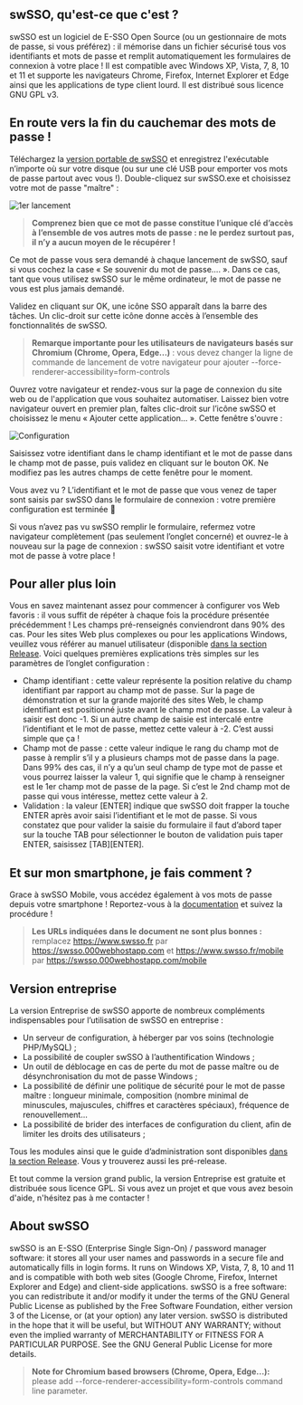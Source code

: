 ## swSSO, qu'est-ce que c'est ?
swSSO est un logiciel de E-SSO Open Source (ou un gestionnaire de mots de passe, si vous préférez) : il mémorise dans un fichier sécurisé tous vos identifiants et mots de passe et remplit automatiquement les formulaires de connexion à votre place !
Il est compatible avec Windows XP, Vista, 7, 8, 10 et 11 et supporte les navigateurs Chrome, Firefox, Internet Explorer et Edge ainsi que les applications de type client lourd.
Il est distribué sous licence GNU GPL v3.

## En route vers la fin du cauchemar des mots de passe !
Téléchargez la [version portable de swSSO](https://github.com/swSSO/swsso/releases/latest)
et enregistrez l'exécutable n’importe où sur votre disque (ou sur une clé USB pour emporter vos mots de passe partout avec vous !).
Double-cliquez sur swSSO.exe et choisissez votre mot de passe "maître" :

![1er lancement](https://github.com/swSSO/swsso/assets/11473235/95666105-fc22-4cfa-bca0-ab40c0043409)

> **Comprenez bien que ce mot de passe constitue l’unique clé d’accès à l’ensemble de vos autres mots de passe : ne le perdez surtout pas, il n’y a aucun moyen de le récupérer !**

Ce mot de passe vous sera demandé à chaque lancement de swSSO, sauf si vous cochez la case « Se souvenir du mot de passe…. ».  Dans ce cas, tant que vous utilisez swSSO sur le même ordinateur, le mot de passe ne vous est plus jamais demandé.

Validez en cliquant sur OK, une icône SSO apparaît dans la barre des tâches. Un clic-droit sur cette icône donne accès à l’ensemble des fonctionnalités de swSSO. 

> **Remarque importante pour les utilisateurs de navigateurs basés sur Chromium (Chrome, Opera, Edge...)** : vous devez changer la ligne de commande de lancement de votre navigateur pour ajouter --force-renderer-accessibility=form-controls

Ouvrez votre navigateur et rendez-vous sur la page de connexion du site web ou de l'application que vous souhaitez automatiser. Laissez bien votre navigateur ouvert en premier plan, faîtes clic-droit sur l’icône swSSO et choisissez le menu « Ajouter cette application… ». Cette fenêtre s'ouvre :

![Configuration](https://github.com/swSSO/swsso/assets/11473235/f6eaa411-4abc-49b8-b7f8-8c8f40eb15d2)

Saisissez votre identifiant dans le champ identifiant et le mot de passe dans le champ mot de passe, puis validez en cliquant sur le bouton OK. Ne modifiez pas les autres champs de cette fenêtre pour le moment.

Vous avez vu ? L’identifiant et le mot de passe que vous venez de taper sont saisis par swSSO dans le formulaire de connexion : votre première configuration est terminée :tada:

Si vous n’avez pas vu swSSO remplir le formulaire, refermez votre navigateur complètement (pas seulement l’onglet concerné) et ouvrez-le à nouveau sur la page de connexion : swSSO saisit votre identifiant et votre mot de passe à votre place !

## Pour aller plus loin 

Vous en savez maintenant assez pour commencer à configurer vos Web favoris : il vous suffit de répéter à chaque fois la procédure présentée précédemment ! Les champs pré-renseignés conviendront dans 90% des cas. Pour les sites Web plus complexes ou pour les applications Windows, veuillez vous référer au manuel utilisateur (disponible [dans la section Release](https://github.com/swSSO/swsso/releases/latest). 
Voici quelques premières explications très simples sur les paramètres de l’onglet configuration :
- Champ identifiant : cette valeur représente la position relative du champ identifiant par rapport au champ mot de passe. Sur la page de démonstration et sur la grande majorité des sites Web, le champ identifiant est positionné juste avant le champ mot de passe. La valeur à saisir est donc -1. Si un autre champ de saisie est intercalé entre l’identifiant et le mot de passe, mettez cette valeur à -2. C’est aussi simple que ça !
- Champ mot de passe : cette valeur indique le rang du champ mot de passe à remplir s’il y a plusieurs champs mot de passe dans la page. Dans 99% des cas, il n’y a qu’un seul champ de type mot de passe et vous pourrez laisser la valeur 1, qui signifie que le champ à renseigner est le 1er champ mot de passe de la page. Si c’est le 2nd champ mot de passe qui vous intéresse, mettez cette valeur à 2.
- Validation : la valeur [ENTER] indique que swSSO doit frapper la touche ENTER après avoir saisi l’identifiant et le mot de passe. Si vous constatez que pour valider la saisie du formulaire il faut d’abord taper sur la touche TAB pour sélectionner le bouton de validation puis taper ENTER, saisissez [TAB][ENTER].

## Et sur mon smartphone, je fais comment ?

Grace à swSSO Mobile, vous accédez également à vos mots de passe depuis votre smartphone !
Reportez-vous à la [documentation](https://swsso.000webhostapp.com/doc/swSSOMobile.pdf) et suivez la procédure !

> **Les URLs indiquées dans le document ne sont plus bonnes :** remplacez https://www.swsso.fr par https://swsso.000webhostapp.com et https://www.swsso.fr/mobile par https://swsso.000webhostapp.com/mobile

## Version entreprise

La version Entreprise de swSSO apporte de nombreux compléments indispensables pour l’utilisation de swSSO en entreprise :
- Un serveur de configuration, à héberger par vos soins (technologie PHP/MySQL) ;
- La possibilité de coupler swSSO à l’authentification Windows ;
- Un outil de déblocage en cas de perte du mot de passe maître ou de désynchronisation du mot de passe Windows ;
- La possibilité de définir une politique de sécurité pour le mot de passe maître : longueur minimale, composition (nombre minimal de minuscules, majuscules, chiffres et caractères spéciaux), fréquence de renouvellement...
- La possibilité de brider des interfaces de configuration du client, afin de limiter les droits des utilisateurs ;

Tous les modules ainsi que le guide d’administration sont disponibles [dans la section Release](https://github.com/swSSO/swsso/releases/). Vous y trouverez aussi les pré-release.

Et tout comme la version grand public, la version Entreprise est gratuite et distribuée sous licence GPL. Si vous avez un projet et que vous avez besoin d'aide, n'hésitez pas à me contacter !

## About swSSO
swSSO is an E-SSO (Enterprise Single Sign-On) / password manager software: it stores all your user names and passwords in a secure file and automatically fills in login forms.
It runs on Windows XP, Vista, 7, 8, 10 and 11 and is compatible with both web sites (Google Chrome, Firefox, Internet Explorer and Edge) and client-side applications.
swSSO is a free software: you can redistribute it and/or modify it under the terms of the GNU General Public License as published by the Free Software Foundation, either version 3 of the License, or (at your option) any later version. swSSO is distributed in the hope that it will be useful, but WITHOUT ANY WARRANTY; without even the implied warranty of MERCHANTABILITY or FITNESS FOR A PARTICULAR PURPOSE.  See the GNU General Public License for more details.

> **Note for Chromium based browsers (Chrome, Opera, Edge...):** please add --force-renderer-accessibility=form-controls command line parameter.
